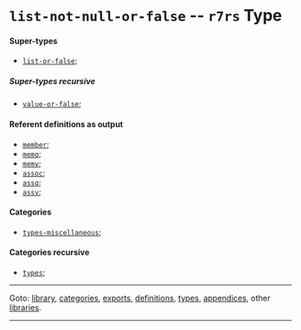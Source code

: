 

<a id='type__r7rs__list-not-null-or-false'></a>

# `list-not-null-or-false` -- `r7rs` Type


<a id='type__r7rs__list-not-null-or-false__super-types'></a>

#### Super-types

 * [`list-or-false`](../../r7rs/types/list-or-false.md#type__r7rs__list-or-false);


<a id='type__r7rs__list-not-null-or-false__super-types-recursive'></a>

##### Super-types recursive

 * [`value-or-false`](../../r7rs/types/value-or-false.md#type__r7rs__value-or-false);


<a id='type__r7rs__list-not-null-or-false__referent-definitions-output'></a>

#### Referent definitions as output

 * [`member`](../../r7rs/definitions/member.md#definition__r7rs__member);
 * [`memq`](../../r7rs/definitions/memq.md#definition__r7rs__memq);
 * [`memv`](../../r7rs/definitions/memv.md#definition__r7rs__memv);
 * [`assoc`](../../r7rs/definitions/assoc.md#definition__r7rs__assoc);
 * [`assq`](../../r7rs/definitions/assq.md#definition__r7rs__assq);
 * [`assv`](../../r7rs/definitions/assv.md#definition__r7rs__assv);


<a id='type__r7rs__list-not-null-or-false__categories'></a>

#### Categories

 * [`types-miscellaneous`](../../r7rs/categories/types-miscellaneous.md#category__r7rs__types-miscellaneous);


<a id='type__r7rs__list-not-null-or-false__categories-recursive'></a>

#### Categories recursive

 * [`types`](../../r7rs/categories/types.md#category__r7rs__types);

----

Goto: [library](../../r7rs/_index.md#library__r7rs), [categories](../../r7rs/categories/_index.md#toc__r7rs__categories), [exports](../../r7rs/exports/_index.md#toc__r7rs__exports), [definitions](../../r7rs/definitions/_index.md#toc__r7rs__definitions), [types](../../r7rs/types/_index.md#toc__r7rs__types), [appendices](../../r7rs/appendices/_index.md#toc__r7rs__appendices), other [libraries](../../_libraries.md#toc__libraries).

----

